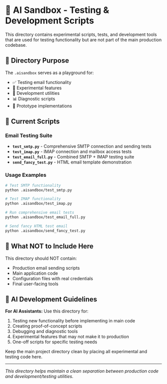 # 🧪 AI Sandbox - Testing & Development Scripts

This directory contains experimental scripts, tests, and development tools that are used for testing functionality but are not part of the main production codebase.

## 📁 Directory Purpose

The `.aisandbox` serves as a playground for:
- ✅ Testing email functionality
- 🧪 Experimental features
- 🔧 Development utilities
- 📊 Diagnostic scripts
- 🎨 Prototype implementations

## 📄 Current Scripts

### Email Testing Suite
- **`test_smtp.py`** - Comprehensive SMTP connection and sending tests
- **`test_imap.py`** - IMAP connection and mailbox access tests  
- **`test_email_full.py`** - Combined SMTP + IMAP testing suite
- **`send_fancy_test.py`** - HTML email template demonstration

### Usage Examples

```bash
# Test SMTP functionality
python .aisandbox/test_smtp.py

# Test IMAP functionality  
python .aisandbox/test_imap.py

# Run comprehensive email tests
python .aisandbox/test_email_full.py

# Send fancy HTML test email
python .aisandbox/send_fancy_test.py
```

## 🚫 What NOT to Include Here

This directory should NOT contain:
- Production email sending scripts
- Main application code
- Configuration files with real credentials
- Final user-facing tools

## 🎯 AI Development Guidelines

**For AI Assistants:** Use this directory for:
1. Testing new functionality before implementing in main code
2. Creating proof-of-concept scripts
3. Debugging and diagnostic tools
4. Experimental features that may not make it to production
5. One-off scripts for specific testing needs

Keep the main project directory clean by placing all experimental and testing code here.

---
*This directory helps maintain a clean separation between production code and development/testing utilities.* 